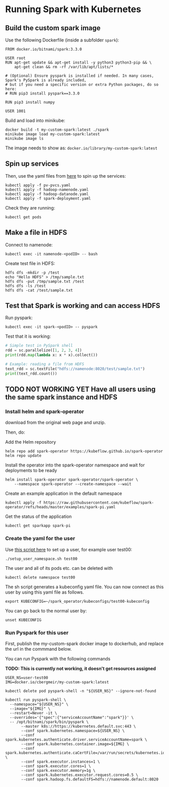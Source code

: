 # Running Spark with Kubernetes

## Build the custom spark image

Use the following Dockerfile (inside a subfolder `spark`):

```
FROM docker.io/bitnami/spark:3.3.0

USER root
RUN apt-get update && apt-get install -y python3 python3-pip && \
    apt-get clean && rm -rf /var/lib/apt/lists/*

# (Optional) Ensure pyspark is installed if needed. In many cases, Spark's PySpark is already included,
# but if you need a specific version or extra Python packages, do so here:
# RUN pip3 install pyspark==3.3.0

RUN pip3 install numpy

USER 1001

```

Build and load into minikube:

```
docker build -t my-custom-spark:latest ./spark
minikube image load my-custom-spark:latest
minikube image ls
```

The image needs to show as: `docker.io/library/my-custom-spark:latest`

## Spin up services

Then, use the yaml files from [here](spark_k8s.zip) to spin up the services:

```
kubectl apply -f pv-pvcs.yaml
kubectl apply -f hadoop-namenode.yaml
kubectl apply -f hadoop-datanode.yaml
kubectl apply -f spark-deployment.yaml
```

Check they are running:

```
kubectl get pods
```

## Make a file in HDFS

Connect to namenode:

```
kubectl exec -it namenode-<podID> -- bash
```

Create test file in HDFS:

```
hdfs dfs -mkdir -p /test
echo "Hello HDFS" > /tmp/sample.txt
hdfs dfs -put /tmp/sample.txt /test
hdfs dfs -ls /test
hdfs dfs -cat /test/sample.txt
```

## Test that Spark is working and can access HDFS

Run pyspark:

```
kubectl exec -it spark-<podID> -- pyspark
```

Test that it is working:

```python
# Simple test in PySpark shell
rdd = sc.parallelize([1, 2, 3, 4])
print(rdd.map(lambda x: x * x).collect())

# Example: reading a file from HDFS
text_rdd = sc.textFile("hdfs://namenode:8020/test/sample.txt")
print(text_rdd.count())
```

## TODO NOT WORKING YET Have all users using the same spark instance and HDFS

### Install helm and spark-operator

download from the original web page and unzip.

Then, do:

Add the Helm repository

```
helm repo add spark-operator https://kubeflow.github.io/spark-operator
helm repo update
```

Install the operator into the spark-operator namespace and wait for deployments to be ready

```
helm install spark-operator spark-operator/spark-operator \
    --namespace spark-operator --create-namespace --wait
```

Create an example application in the default namespace

```
kubectl apply -f https://raw.githubusercontent.com/kubeflow/spark-operator/refs/heads/master/examples/spark-pi.yaml
```

Get the status of the application

```
kubectl get sparkapp spark-pi
``` 

### Create the yaml for the user

Use [this script here](setup_user_namespace.sh) to set up a user, for example user test00:

```
./setup_user_namespace.sh test00
```

The user and all of its pods etc. can be deleted with

```
kubectl delete namespace test00
```

The sh script generates a kubeconfig yaml file. You can now connect as this user by using this yaml file as follows.

```
export KUBECONFIG=~/spark_operator/kubeconfigs/test00-kubeconfig
```

You can go back to the normal user by:

```
unset KUBECONFIG
```

### Run Pyspark for this user

First, publish the my-custom-spark docker image to dockerhub, and replace the url in the commmand below.

You can run Pyspark with the following commands

**TODO: This is currently not working, it doesn't get resources assigned**

```
USER_NS=user-test00
IMG=docker.io/cbergmeir/my-custom-spark:latest

kubectl delete pod pyspark-shell -n "${USER_NS}" --ignore-not-found

kubectl run pyspark-shell \
  --namespace="${USER_NS}" \
  --image="${IMG}" \
  --restart=Never -it \
  --overrides='{"spec":{"serviceAccountName":"spark"}}' \
  -- /opt/bitnami/spark/bin/pyspark \
       --master k8s://https://kubernetes.default.svc:443 \
       --conf spark.kubernetes.namespace=${USER_NS} \
       --conf spark.kubernetes.authenticate.driver.serviceAccountName=spark \
       --conf spark.kubernetes.container.image=${IMG} \
       --conf spark.kubernetes.authenticate.caCertFile=/var/run/secrets/kubernetes.io/serviceaccount/ca.crt \
       --conf spark.executor.instances=1 \
       --conf spark.executor.cores=1 \
       --conf spark.executor.memory=1g \
       --conf spark.kubernetes.executor.request.cores=0.5 \
       --conf spark.hadoop.fs.defaultFS=hdfs://namenode.default:8020
```

